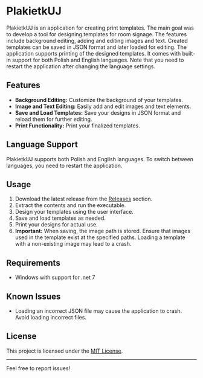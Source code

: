 # PlakietkUJ

PlakietkUJ is an application for creating print templates. The main goal was to develop a tool for designing templates for room signage. The features include background editing, adding and editing images and text. Created templates can be saved in JSON format and later loaded for editing. The application supports printing of the designed templates. It comes with built-in support for both Polish and English languages. Note that you need to restart the application after changing the language settings.

## Features

- **Background Editing:** Customize the background of your templates.
- **Image and Text Editing:** Easily add and edit images and text elements.
- **Save and Load Templates:** Save your designs in JSON format and reload them for further editing.
- **Print Functionality:** Print your finalized templates.

## Language Support

PlakietkUJ supports both Polish and English languages. To switch between languages, you need to restart the application.

## Usage

1. Download the latest release from the [Releases](https://github.com/ikolton/PlakietkUJ/releases) section.
2. Extract the contents and run the executable.
3. Design your templates using the user interface.
4. Save and load templates as needed.
5. Print your designs for actual use.
6. **Important:** When saving, the image path is stored. Ensure that images used in the template exist at the specified paths. Loading a template with a non-existing image may lead to a crash.

## Requirements

- Windows with support for .net 7

## Known Issues

- Loading an incorrect JSON file may cause the application to crash. Avoid loading incorrect files.

## License

This project is licensed under the [MIT License](LICENSE).

---

Feel free to report issues!
